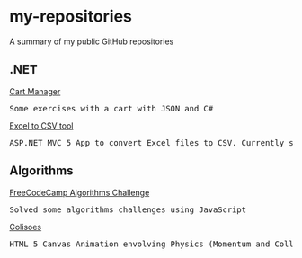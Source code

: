# my-repositories
A summary of my public GitHub repositories

## .NET
[Cart Manager](https://github.com/valterlima/CartManager)
<pre>Some exercises with a cart with JSON and C#</pre>

[Excel to CSV tool](https://github.com/valterlima/ExcelCsvTool)
<pre>ASP.NET MVC 5 App to convert Excel files to CSV. Currently supporting Excel 2003- (.xls) and 2007+ (.xlsx), including multiples sheets per file.</pre>

## Algorithms
[FreeCodeCamp Algorithms Challenge](https://github.com/valterlima/Algorithms-FreeCodeCamp)
<pre>Solved some algorithms challenges using JavaScript</pre>

[Colisoes](https://github.com/valterlima/colisoes)
<pre>HTML 5 Canvas Animation envolving Physics (Momentum and Collisions)</pre>
